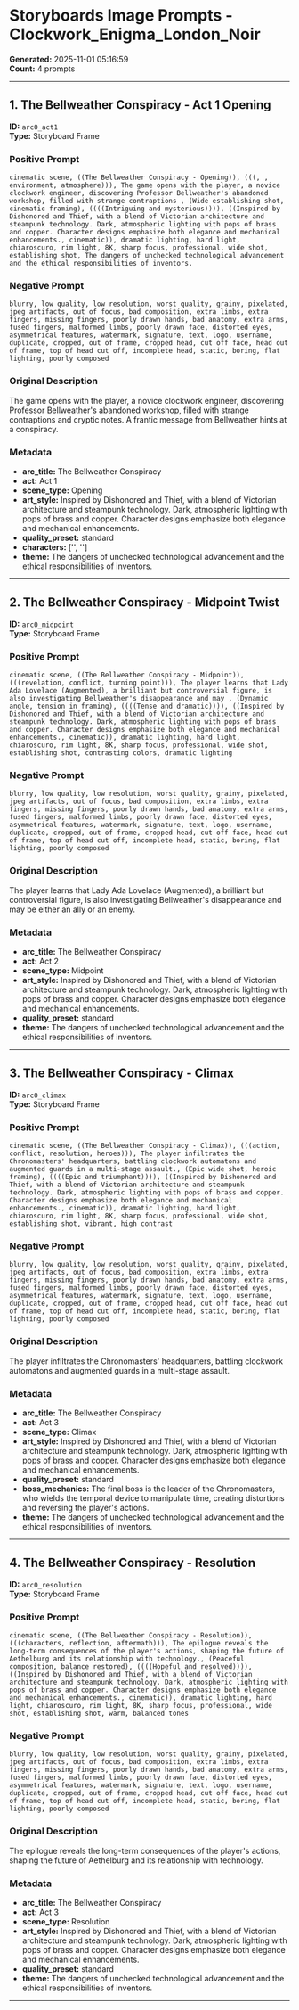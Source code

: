 # Storyboards Image Prompts - Clockwork_Enigma_London_Noir

**Generated:** 2025-11-01 05:16:59  
**Count:** 4 prompts

---

## 1. The Bellweather Conspiracy - Act 1 Opening

**ID:** `arc0_act1`  
**Type:** Storyboard Frame  

### Positive Prompt

```
cinematic scene, ((The Bellweather Conspiracy - Opening)), (((, , environment, atmosphere))), The game opens with the player, a novice clockwork engineer, discovering Professor Bellweather's abandoned workshop, filled with strange contraptions , (Wide establishing shot, cinematic framing), ((((Intriguing and mysterious)))), ((Inspired by Dishonored and Thief, with a blend of Victorian architecture and steampunk technology. Dark, atmospheric lighting with pops of brass and copper. Character designs emphasize both elegance and mechanical enhancements., cinematic)), dramatic lighting, hard light, chiaroscuro, rim light, 8K, sharp focus, professional, wide shot, establishing shot, The dangers of unchecked technological advancement and the ethical responsibilities of inventors.
```

### Negative Prompt

```
blurry, low quality, low resolution, worst quality, grainy, pixelated, jpeg artifacts, out of focus, bad composition, extra limbs, extra fingers, missing fingers, poorly drawn hands, bad anatomy, extra arms, fused fingers, malformed limbs, poorly drawn face, distorted eyes, asymmetrical features, watermark, signature, text, logo, username, duplicate, cropped, out of frame, cropped head, cut off face, head out of frame, top of head cut off, incomplete head, static, boring, flat lighting, poorly composed
```

### Original Description

The game opens with the player, a novice clockwork engineer, discovering Professor Bellweather's abandoned workshop, filled with strange contraptions and cryptic notes. A frantic message from Bellweather hints at a conspiracy.

### Metadata

- **arc_title:** The Bellweather Conspiracy
- **act:** Act 1
- **scene_type:** Opening
- **art_style:** Inspired by Dishonored and Thief, with a blend of Victorian architecture and steampunk technology. Dark, atmospheric lighting with pops of brass and copper. Character designs emphasize both elegance and mechanical enhancements.
- **quality_preset:** standard
- **characters:** ['', '']
- **theme:** The dangers of unchecked technological advancement and the ethical responsibilities of inventors.

---

## 2. The Bellweather Conspiracy - Midpoint Twist

**ID:** `arc0_midpoint`  
**Type:** Storyboard Frame  

### Positive Prompt

```
cinematic scene, ((The Bellweather Conspiracy - Midpoint)), (((revelation, conflict, turning point))), The player learns that Lady Ada Lovelace (Augmented), a brilliant but controversial figure, is also investigating Bellweather's disappearance and may , (Dynamic angle, tension in framing), ((((Tense and dramatic)))), ((Inspired by Dishonored and Thief, with a blend of Victorian architecture and steampunk technology. Dark, atmospheric lighting with pops of brass and copper. Character designs emphasize both elegance and mechanical enhancements., cinematic)), dramatic lighting, hard light, chiaroscuro, rim light, 8K, sharp focus, professional, wide shot, establishing shot, contrasting colors, dramatic lighting
```

### Negative Prompt

```
blurry, low quality, low resolution, worst quality, grainy, pixelated, jpeg artifacts, out of focus, bad composition, extra limbs, extra fingers, missing fingers, poorly drawn hands, bad anatomy, extra arms, fused fingers, malformed limbs, poorly drawn face, distorted eyes, asymmetrical features, watermark, signature, text, logo, username, duplicate, cropped, out of frame, cropped head, cut off face, head out of frame, top of head cut off, incomplete head, static, boring, flat lighting, poorly composed
```

### Original Description

The player learns that Lady Ada Lovelace (Augmented), a brilliant but controversial figure, is also investigating Bellweather's disappearance and may be either an ally or an enemy.

### Metadata

- **arc_title:** The Bellweather Conspiracy
- **act:** Act 2
- **scene_type:** Midpoint
- **art_style:** Inspired by Dishonored and Thief, with a blend of Victorian architecture and steampunk technology. Dark, atmospheric lighting with pops of brass and copper. Character designs emphasize both elegance and mechanical enhancements.
- **quality_preset:** standard
- **theme:** The dangers of unchecked technological advancement and the ethical responsibilities of inventors.

---

## 3. The Bellweather Conspiracy - Climax

**ID:** `arc0_climax`  
**Type:** Storyboard Frame  

### Positive Prompt

```
cinematic scene, ((The Bellweather Conspiracy - Climax)), (((action, conflict, resolution, heroes))), The player infiltrates the Chronomasters' headquarters, battling clockwork automatons and augmented guards in a multi-stage assault., (Epic wide shot, heroic framing), ((((Epic and triumphant)))), ((Inspired by Dishonored and Thief, with a blend of Victorian architecture and steampunk technology. Dark, atmospheric lighting with pops of brass and copper. Character designs emphasize both elegance and mechanical enhancements., cinematic)), dramatic lighting, hard light, chiaroscuro, rim light, 8K, sharp focus, professional, wide shot, establishing shot, vibrant, high contrast
```

### Negative Prompt

```
blurry, low quality, low resolution, worst quality, grainy, pixelated, jpeg artifacts, out of focus, bad composition, extra limbs, extra fingers, missing fingers, poorly drawn hands, bad anatomy, extra arms, fused fingers, malformed limbs, poorly drawn face, distorted eyes, asymmetrical features, watermark, signature, text, logo, username, duplicate, cropped, out of frame, cropped head, cut off face, head out of frame, top of head cut off, incomplete head, static, boring, flat lighting, poorly composed
```

### Original Description

The player infiltrates the Chronomasters' headquarters, battling clockwork automatons and augmented guards in a multi-stage assault.

### Metadata

- **arc_title:** The Bellweather Conspiracy
- **act:** Act 3
- **scene_type:** Climax
- **art_style:** Inspired by Dishonored and Thief, with a blend of Victorian architecture and steampunk technology. Dark, atmospheric lighting with pops of brass and copper. Character designs emphasize both elegance and mechanical enhancements.
- **quality_preset:** standard
- **boss_mechanics:** The final boss is the leader of the Chronomasters, who wields the temporal device to manipulate time, creating distortions and reversing the player's actions.
- **theme:** The dangers of unchecked technological advancement and the ethical responsibilities of inventors.

---

## 4. The Bellweather Conspiracy - Resolution

**ID:** `arc0_resolution`  
**Type:** Storyboard Frame  

### Positive Prompt

```
cinematic scene, ((The Bellweather Conspiracy - Resolution)), (((characters, reflection, aftermath))), The epilogue reveals the long-term consequences of the player's actions, shaping the future of Aethelburg and its relationship with technology., (Peaceful composition, balance restored), ((((Hopeful and resolved)))), ((Inspired by Dishonored and Thief, with a blend of Victorian architecture and steampunk technology. Dark, atmospheric lighting with pops of brass and copper. Character designs emphasize both elegance and mechanical enhancements., cinematic)), dramatic lighting, hard light, chiaroscuro, rim light, 8K, sharp focus, professional, wide shot, establishing shot, warm, balanced tones
```

### Negative Prompt

```
blurry, low quality, low resolution, worst quality, grainy, pixelated, jpeg artifacts, out of focus, bad composition, extra limbs, extra fingers, missing fingers, poorly drawn hands, bad anatomy, extra arms, fused fingers, malformed limbs, poorly drawn face, distorted eyes, asymmetrical features, watermark, signature, text, logo, username, duplicate, cropped, out of frame, cropped head, cut off face, head out of frame, top of head cut off, incomplete head, static, boring, flat lighting, poorly composed
```

### Original Description

The epilogue reveals the long-term consequences of the player's actions, shaping the future of Aethelburg and its relationship with technology.

### Metadata

- **arc_title:** The Bellweather Conspiracy
- **act:** Act 3
- **scene_type:** Resolution
- **art_style:** Inspired by Dishonored and Thief, with a blend of Victorian architecture and steampunk technology. Dark, atmospheric lighting with pops of brass and copper. Character designs emphasize both elegance and mechanical enhancements.
- **quality_preset:** standard
- **theme:** The dangers of unchecked technological advancement and the ethical responsibilities of inventors.

---

